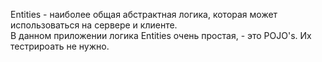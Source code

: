 Entities - наиболее общая абстрактная логика, которая может использоваться на сервере и клиенте.  
В данном приложении логика Entities очень простая, - это POJO's. Их тестрироать не нужно.  

